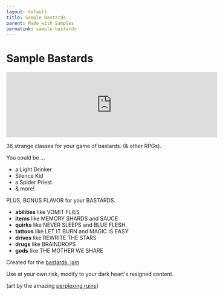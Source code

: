 ```yaml
---
layout: default
title: Sample Bastards
parent: Made with Samples
permalink: sample-bastards
---
```

# Sample Bastards

<iframe frameborder="0" src="https://itch.io/embed/1856360?border_width=4&amp;bg_color=F20CAE&amp;fg_color=fcfafa&amp;link_color=f7fa5b" width="558" height="173"><a href="https://72stations.itch.io/sample-bastards">sample bastards. by STATIONS</a></iframe>

36 strange classes for your game of bastards. (& other RPGs).

You could be ... 

- a Light Drinker
- Silence Kid
- a Spider Priest
- & more!

PLUS, BONUS FLAVOR for your BASTARDS.

- **abilities** like VOMIT FLIES
- **items** like MEMORY SHARDS and SAUCE
- **quirks** like NEVER SLEEPS and BLUE FLESH
- **tattoos** like LET IT BURN and MAGIC IS EASY
- **drives** like REWRITE THE STARS
- **drugs** like BRAINDROPS
- **gods** like THE MOTHER WE SHARE

Created for the [bastards. jam](https://itch.io/jam/bastards-jam)

Use at your own risk, modify to your dark heart's resigned content.

(art by the amazing [perplexing ruins](https://www.patreon.com/perplexingruins/posts)) 
